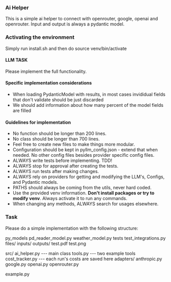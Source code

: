 ### Ai Helper

This is a simple ai helper to connect with openrouter, google, openai and openrouter. Input and output is always a pydantic model. 

### Activating the environment

Simply run install.sh and then do source venv/bin/activate

#### LLM TASK 
Please implement the full functionality. 

#### Specific implementation considerations
- When loading PydanticModel with results, in most cases invididual fields that don't validate should be just discarded
- We should add information about how many percent of the model fields are filled


#### Guidelines for implementation
- No function should be longer than 200 lines.
- No class should be longer than 700 lines.
- Feel free to create new files to make things more modular.
- Configuration should be kept in pyllm_config.json - extend that when needed. No other config files besides provider specific config files. 
- ALWAYS write tests before implementing. TDD!
- ALWAYS stop for approval after creating the tests. 
- ALWAYS run tests after making changes.
- ALWAYS rely on providers for getting and modifying the LLM's, Configs, and Pydantic models.
- PATHS should always be coming from the utils, never hard coded.
- Use the provided venv information. **Don't install packages or try to modify venv**. Always activate it to run any commands.
- When changing any methods, ALWAYS search for usages elsewhere.


### Task
Please do a simple implementation with the following structure:

py_models
    pd_reader_model.py
    weather_model.py
tests
    test_integrations.py
    files/
        inputs/
        outputs/
        test.pdf
        test.png

src/
    ai_helper.py                --- main class
    tools.py                    --- two example tools
    cost_tracker.py             --- each run's costs are saved here
    adapters/
        anthropic.py                
        google.py
        openai.py
        openrouter.py
    
example.py

